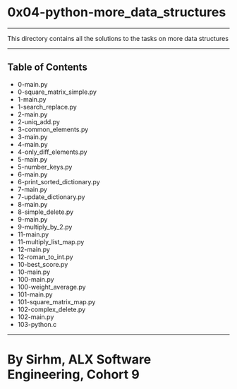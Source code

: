 # 0x04-python-more_data_structures

*** 

This directory contains all the solutions to the tasks on more data structures 

*** 
## Table of Contents

* 0-main.py
* 0-square_matrix_simple.py
* 1-main.py
* 1-search_replace.py
* 2-main.py
* 2-uniq_add.py
* 3-common_elements.py
* 3-main.py
* 4-main.py
* 4-only_diff_elements.py
* 5-main.py
* 5-number_keys.py
* 6-main.py
* 6-print_sorted_dictionary.py
* 7-main.py
* 7-update_dictionary.py
* 8-main.py
* 8-simple_delete.py
* 9-main.py
* 9-multiply_by_2.py
* 11-main.py
* 11-multiply_list_map.py
* 12-main.py
* 12-roman_to_int.py
* 10-best_score.py
* 10-main.py
* 100-main.py
* 100-weight_average.py
* 101-main.py
* 101-square_matrix_map.py
* 102-complex_delete.py
* 102-main.py
* 103-python.c

*** 

# By Sirhm, ALX Software Engineering, Cohort 9
